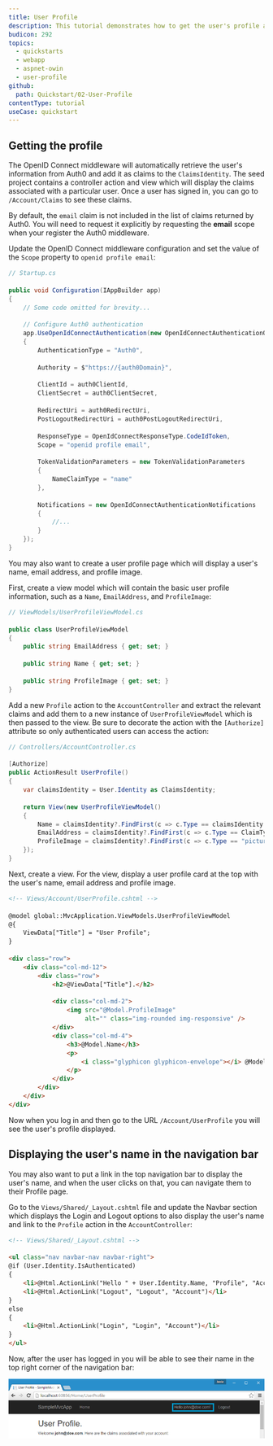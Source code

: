 ```yaml
---
title: User Profile
description: This tutorial demonstrates how to get the user's profile and display it.
budicon: 292
topics:
  - quickstarts
  - webapp
  - aspnet-owin
  - user-profile
github:
  path: Quickstart/02-User-Profile
contentType: tutorial
useCase: quickstart
---
```


## Getting the profile

The OpenID Connect middleware will automatically retrieve the user's information from Auth0 and add it as claims to the `ClaimsIdentity`. The seed project contains a controller action and view which will display the claims associated with a particular user. Once a user has signed in, you can go to `/Account/Claims` to see these claims.

By default, the `email` claim is not included in the list of claims returned by Auth0. You will need to request it explicitly by requesting the **email** scope when your register the Auth0 middleware.

Update the OpenID Connect middleware configuration and set the value of the `Scope` property to `openid profile email`:

```csharp
// Startup.cs

public void Configuration(IAppBuilder app)
{
    // Some code omitted for brevity...

    // Configure Auth0 authentication
    app.UseOpenIdConnectAuthentication(new OpenIdConnectAuthenticationOptions
    {
        AuthenticationType = "Auth0",

        Authority = $"https://{auth0Domain}",

        ClientId = auth0ClientId,
        ClientSecret = auth0ClientSecret,

        RedirectUri = auth0RedirectUri,
        PostLogoutRedirectUri = auth0PostLogoutRedirectUri,

        ResponseType = OpenIdConnectResponseType.CodeIdToken,
        Scope = "openid profile email",

        TokenValidationParameters = new TokenValidationParameters
        {
            NameClaimType = "name"
        },

        Notifications = new OpenIdConnectAuthenticationNotifications
        {
            //...
        }
    });
}
```

You may also want to create a user profile page which will display a user's name, email address, and profile image.

First, create a view model which will contain the basic user profile information, such as a `Name`, `EmailAddress`, and `ProfileImage`:

```csharp
// ViewModels/UserProfileViewModel.cs

public class UserProfileViewModel
{
    public string EmailAddress { get; set; }

    public string Name { get; set; }

    public string ProfileImage { get; set; }
}
```

Add a new `Profile` action to the `AccountController` and extract the relevant claims and add them to a new instance of `UserProfileViewModel` which is then passed to the view. Be sure to decorate the action with the `[Authorize]` attribute so only authenticated users can access the action:

```csharp
// Controllers/AccountController.cs

[Authorize]
public ActionResult UserProfile()
{
    var claimsIdentity = User.Identity as ClaimsIdentity;

    return View(new UserProfileViewModel()
    {
        Name = claimsIdentity?.FindFirst(c => c.Type == claimsIdentity.NameClaimType)?.Value,
        EmailAddress = claimsIdentity?.FindFirst(c => c.Type == ClaimTypes.Email)?.Value,
        ProfileImage = claimsIdentity?.FindFirst(c => c.Type == "picture")?.Value
    });
}
```

Next, create a view. For the view, display a user profile card at the top with the user's name, email address and profile image.

```html
<!-- Views/Account/UserProfile.cshtml -->

@model global::MvcApplication.ViewModels.UserProfileViewModel
@{
    ViewData["Title"] = "User Profile";
}

<div class="row">
    <div class="col-md-12">
        <div class="row">
            <h2>@ViewData["Title"].</h2>

            <div class="col-md-2">
                <img src="@Model.ProfileImage"
                     alt="" class="img-rounded img-responsive" />
            </div>
            <div class="col-md-4">
                <h3>@Model.Name</h3>
                <p>
                    <i class="glyphicon glyphicon-envelope"></i> @Model.EmailAddress
                </p>
            </div>
        </div>
    </div>
</div>
```

Now when you log in and then go to the URL `/Account/UserProfile` you will see the user's profile displayed.

## Displaying the user's name in the navigation bar

You may also want to put a link in the top navigation bar to display the user's name, and when the user clicks on that, you can navigate them to their Profile page.

Go to the `Views/Shared/_Layout.cshtml` file and update the Navbar section which displays the Login and Logout options to also display the user's name and link to the `Profile` action in the `AccountController`:

```html
<!-- Views/Shared/_Layout.cshtml -->

<ul class="nav navbar-nav navbar-right">
@if (User.Identity.IsAuthenticated)
{
    <li>@Html.ActionLink("Hello " + User.Identity.Name, "Profile", "Account")</li>
    <li>@Html.ActionLink("Logout", "Logout", "Account")</li>
}
else
{
    <li>@Html.ActionLink("Login", "Login", "Account")</li>
}
</ul>
```

Now, after the user has logged in you will be able to see their name in the top right corner of the navigation bar:

![](/media/articles/server-platforms/aspnet-owin/navbar-userprofile.png)
